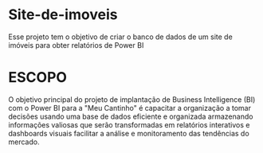 # Site-de-imoveis
Esse projeto tem o objetivo de criar o banco de dados de um site de imóveis para obter relatórios de Power BI

# ESCOPO
O objetivo principal do projeto de implantação de Business Intelligence (BI) com o Power BI para a "Meu Cantinho" 
é capacitar a organização a tomar decisões usando uma base de dados eficiente e organizada armazenando informações 
valiosas que serão transformadas em relatórios interativos e dashboards visuais facilitar a análise e monitoramento 
das tendências do mercado.
